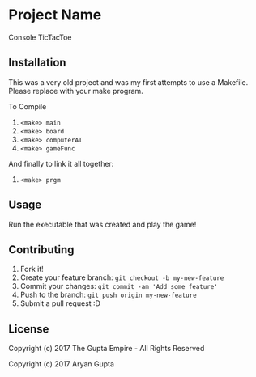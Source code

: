 # Project Name

Console TicTacToe

## Installation

This was a very old project and was my first attempts to use a Makefile. Please replace <make> with your make program.

To Compile
1. `<make> main`
2. `<make> board`
3. `<make> computerAI`
4. `<make> gameFunc`

And finally to link it all together:
1. `<make> prgm`

## Usage

Run the executable that was created and play the game!

## Contributing

1. Fork it!
2. Create your feature branch: `git checkout -b my-new-feature`
3. Commit your changes: `git commit -am 'Add some feature'`
4. Push to the branch: `git push origin my-new-feature`
5. Submit a pull request :D

## License

Copyright (c) 2017 The Gupta Empire - All Rights Reserved

Copyright (c) 2017 Aryan Gupta
